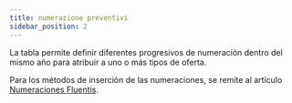 ```yaml
---
title: numerazione preventivi
sidebar_position: 2
---
```


La tabla permite definir diferentes progresivos de numeración dentro del mismo año para atribuir a uno o más tipos de oferta.

Para los métodos de inserción de las numeraciones, se remite al artículo [Numeraciones Fluentis](/docs/configurations/tables/fluentis-numerations).